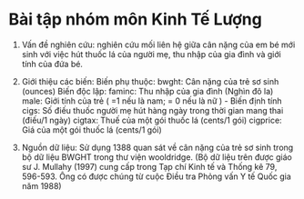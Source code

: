 # Bài tập nhóm môn Kinh Tế Lượng

1. Vấn đề nghiên cứu: nghiên cứu mối liên hệ giữa cân nặng của em bé mới sinh với việc hút thuốc lá của người mẹ, thu nhập của gia đình và giới tính của đứa bé. 

2. Giới thiệu các biến:
Biến phụ thuộc: 
  bwght: Cân nặng của trẻ sơ sinh (ounces)
Biến độc lập:
  faminc: Thu nhập của gia đình (Nghìn đô la)
  male: Giới tính của trẻ ( =1 nếu là nam; = 0 nếu là nữ ) - Biến định tính
  cigs: Số điếu thuốc người mẹ hút hàng ngày trong thời gian mang thai (điếu/1 ngày)
  cigtax: Thuế của một gói thuốc lá (cents/1 gói)
  cigprice: Giá của một gói thuốc lá (cents/1 gói)
  
3. Nguồn dữ liệu: Sử dụng 1388 quan sát về cân nặng của trẻ sơ sinh trong bộ dữ liệu BWGHT trong thư viện wooldridge.
(Bộ dữ liệu trên được giáo sư J. Mullahy (1997) cung cấp trong Tạp chí Kinh tế và Thống kê 79, 596-593. 
 Ông có được chúng từ cuộc Điều tra Phỏng vấn Y tế Quốc gia năm 1988)
